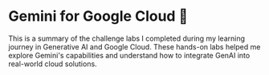# Gemini for Google Cloud 🚀
This is a summary of the challenge labs I completed during my learning journey in Generative AI and Google Cloud.
These hands-on labs helped me explore Gemini's capabilities and understand how to integrate GenAI into real-world cloud solutions.

